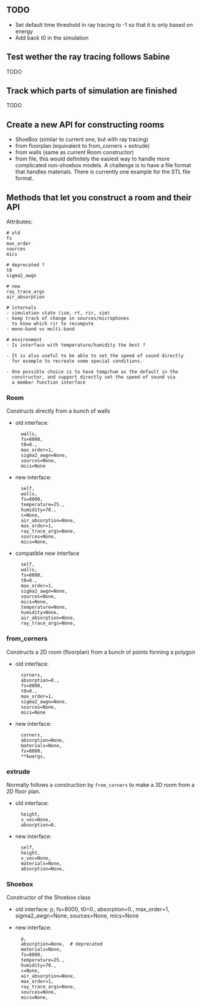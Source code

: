 ## TODO

* Set default time threshold in ray tracing to -1 so that it is only based on energy
* Add back t0 in the simulation

## Test wether the ray tracing follows Sabine

TODO

## Track which parts of simulation are finished

TODO

## Create a new API for constructing rooms

* ShoeBox (similar to current one, but with ray tracing)
* from floorplan (equivalent to from_corners + extrude)
* from walls (same as current Room constructor)
* from file, this would definitely the easiest way to handle more complicated
  non-shoebox models. A challenge is to have a file format that handles materials.
  There is currently one example for the STL file format.


## Methods that let you construct a room and their API

Attributes:

    # old
    fs
    max_order
    sources
    mics

    # deprecated ?
    t0
    sigma2_awgn

    # new
    ray_trace_args
    air_absorption

    # internals
    - simulation state (ism, rt, rir, sim)
    - keep track of change in sources/microphones
      to know which rir to recompute
    - mono-band vs multi-band

    # environment
    - Is interface with temperature/humidity the best ?

    - It is also useful to be able to set the speed of sound directly
      for example to recreate some special conditions.

    - One possible choice is to have temp/hum as the default in the
      constructor, and support directly set the speed of sound via
      a member function interface


### Room

Constructs directly from a bunch of walls

* old interface:
  
        walls,
        fs=8000,
        t0=0.,
        max_order=1,
        sigma2_awgn=None,
        sources=None,
        mics=None

* new interface:
    
        self,
        walls,
        fs=8000,
        temperature=25.,
        humidity=70.,
        c=None,
        air_absorption=None,
        max_order=1,
        ray_trace_args=None,
        sources=None,
        mics=None,

* compatible new interface

        self,
        walls,
        fs=8000,
        t0=0.,
        max_order=1,
        sigma2_awgn=None,
        sources=None,
        mics=None,
        temperature=None,
        humidity=None,
        air_absorption=None,
        ray_trace_args=None,

### from_corners

Constructs a 2D room (floorplan) from a bunch of points forming a polygon

* old interface:
  
        corners,
        absorption=0.,
        fs=8000,
        t0=0.,
        max_order=1,
        sigma2_awgn=None,
        sources=None,
        mics=None

* new interface:
    
        corners,
        absorption=None,
        materials=None,
        fs=8000,
        **kwargs,

### extrude

Normally follows a construction by `from_corners` to make a 3D room from a 2D floor plan.

* old interface:
  
        height,
        v_vec=None,
        absorption=0.

* new interface:
  
        self,
        height,
        v_vec=None,
        materials=None,
        absorption=None,

### Shoebox

Constructor of the Shoebox class

* old interface:
        p,
        fs=8000,
        t0=0.,
        absorption=0.,
        max_order=1,
        sigma2_awgn=None,
        sources=None,
        mics=None

* new interface:
  
        p,
        absorption=None,  # deprecated
        materials=None,
        fs=8000,
        temperature=25.,
        humidity=70.,
        c=None,
        air_absorption=None,
        max_order=1,
        ray_trace_args=None,
        sources=None,
        mics=None,

